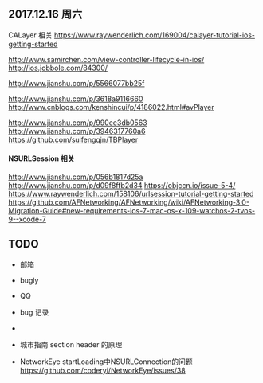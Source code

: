 ## 2017.12.16 周六





CALayer 相关
https://www.raywenderlich.com/169004/calayer-tutorial-ios-getting-started

http://www.samirchen.com/view-controller-lifecycle-in-ios/
http://ios.jobbole.com/84300/

http://www.jianshu.com/p/5566077bb25f


http://www.jianshu.com/p/3618a9116660
http://www.cnblogs.com/kenshincui/p/4186022.html#avPlayer

http://www.jianshu.com/p/990ee3db0563
http://www.jianshu.com/p/3946317760a6
https://github.com/suifengqjn/TBPlayer

#### NSURLSession 相关
http://www.jianshu.com/p/056b1817d25a
http://www.jianshu.com/p/d09f8ffb2d34
https://objccn.io/issue-5-4/
https://www.raywenderlich.com/158106/urlsession-tutorial-getting-started
https://github.com/AFNetworking/AFNetworking/wiki/AFNetworking-3.0-Migration-Guide#new-requirements-ios-7-mac-os-x-109-watchos-2-tvos-9--xcode-7

## TODO
- 邮箱
- bugly
- QQ
- bug 记录
- 

- 城市指南 section header 的原理
- NetworkEye 
startLoading中NSURLConnection的问题
https://github.com/coderyi/NetworkEye/issues/38
